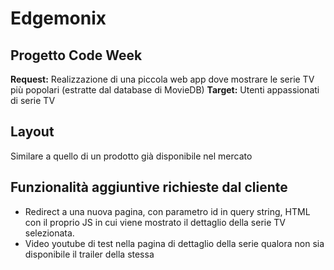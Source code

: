 # Edgemonix
## Progetto Code Week 
**Request:** Realizzazione di una piccola web app dove mostrare le serie TV più popolari (estratte dal database di MovieDB)
**Target:** Utenti appassionati di serie TV

## Layout
Similare a quello di un prodotto già disponibile nel mercato

## Funzionalità aggiuntive richieste dal cliente
- Redirect a una nuova pagina, con parametro id in query string, HTML con il proprio JS in cui viene mostrato il dettaglio della serie TV selezionata.
- Video youtube di test nella pagina di dettaglio della serie qualora non sia disponibile il trailer della stessa
